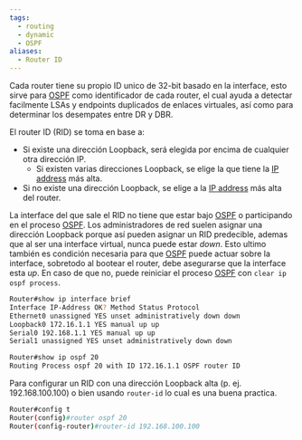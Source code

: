 ```yaml
---
tags:
  - routing
  - dynamic
  - OSPF
aliases:
  - Router ID
---
```


Cada router tiene su propio ID unico de 32-bit basado en la interface, esto sirve para [OSPF](OSPF.md) como identificador de cada router, el cual ayuda a detectar facilmente LSAs y endpoints duplicados de enlaces virtuales, así como para determinar los desempates entre DR y DBR. 

El router ID (RID)  se toma en base a:
- Si existe una dirección Loopback, será elegida por encima de cualquier otra dirección IP.
	- Si existen varias direcciones Loopback, se elige la que tiene la [IP address](IP%20address.md) más alta.
- Si no existe una dirección Loopback, se elige a la [IP address](IP%20address.md) más alta del router.

La interface del que sale el RID no tiene que estar bajo [OSPF](OSPF.md) o participando en el proceso [OSPF](OSPF.md). Los administradores de red suelen asignar una dirección Loopback porque así pueden asignar un RID predecible, ademas que al ser una interface virtual, nunca puede estar _down_. 
Esto ultimo también es condición necesaria para que [OSPF](OSPF.md) puede actuar sobre la interface, sobretodo al bootear el router, debe asegurarse que la interface esta _up_. En caso de que no, puede reiniciar el proceso [OSPF](OSPF.md) con `clear ip ospf process`. 

``` bash
Router#show ip interface brief
Interface IP-Address OK? Method Status Protocol
Ethernet0 unassigned YES unset administratively down down
Loopback0 172.16.1.1 YES manual up up
Serial0 192.168.1.1 YES manual up up
Serial1 unassigned YES unset administratively down down

Router#show ip ospf 20
Routing Process ospf 20 with ID 172.16.1.1 OSPF router ID
```

Para configurar un RID con una dirección Loopback alta (p. ej. 192.168.100.100) o bien usando `router-id` lo cual es una buena practica.

``` bash
Router#config t
Router(config)#router ospf 20
Router(config-router)#router-id 192.168.100.100
```



